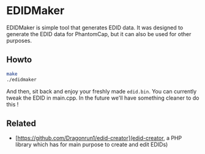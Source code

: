 # EDIDMaker

EDIDMaker is simple tool that generates EDID data. It was designed to generate the EDID data for PhantomCap, but it can also be used for other purposes.

## Howto

```sh
make
./edidmaker
```

And then, sit back and enjoy your freshly made `edid.bin`. You can currently tweak the EDID in main.cpp. In the future we'll have something cleaner to do this !

## Related

 * [https://github.com/Dragonrun1/edid-creator](edid-creator, a PHP library which has for main purpose to create and edit EDIDs)